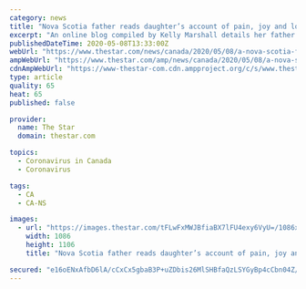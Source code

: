 ```yaml
---
category: news
title: "Nova Scotia father reads daughter’s account of pain, joy and love amid his COVID-19 battle"
excerpt: "An online blog compiled by Kelly Marshall details her father’s struggle to battle COVID-19, including moments of despair, of joy, of songs sung"
publishedDateTime: 2020-05-08T13:33:00Z
webUrl: "https://www.thestar.com/news/canada/2020/05/08/a-nova-scotia-father-reads-a-daughters-account-of-pain-joy-love-amid-his-covid-19-battle.html"
ampWebUrl: "https://www.thestar.com/amp/news/canada/2020/05/08/a-nova-scotia-father-reads-a-daughters-account-of-pain-joy-love-amid-his-covid-19-battle.html"
cdnAmpWebUrl: "https://www-thestar-com.cdn.ampproject.org/c/s/www.thestar.com/amp/news/canada/2020/05/08/a-nova-scotia-father-reads-a-daughters-account-of-pain-joy-love-amid-his-covid-19-battle.html"
type: article
quality: 65
heat: 65
published: false

provider:
  name: The Star
  domain: thestar.com

topics:
  - Coronavirus in Canada
  - Coronavirus

tags:
  - CA
  - CA-NS

images:
  - url: "https://images.thestar.com/tFLwFxMWJBfiaBX7lFU4exy6VyU=/1086x1106/smart/filters:cb(1588944437814)/https://www.thestar.com/content/dam/thestar/news/canada/2020/05/08/a-nova-scotia-father-reads-a-daughters-account-of-pain-joy-love-amid-his-covid-19-battle/marshall_and_father.jpg"
    width: 1086
    height: 1106
    title: "Nova Scotia father reads daughter’s account of pain, joy and love amid his COVID-19 battle"

secured: "e16oENxAfbD6lA/cCxCx5gbaB3P+uZDbis26MlSHBfaQzLSYGyBp4cCbn04Z/PRggem+fQawZRjJevAsqIC6/y6tIuWjn1ZfrAwRhiAx+QOgy/0S0XT7zYFUQY25U3ojlKapGxz9tGNTxOq3pp/bS7liVZkXyC8Cl/mzM3rsuWOfq97f/OpcjMfdfXm6rdYfvYDZeVAa/ZJyZq3eljRIvZkTBD0T3CdTcvmqa5L83IQJevqYAHxbooIaXVs6kusDqHSCntEDb5I5CULmJlhTD1TWkPOuBSGwkKPlnJlhujLjbTh2hAdk/hO7VC5K1nPyArRQrdHQSG7cpzW3o4FRiiDblko11vDxP8uxwOoyPCq4okD3cercU4k+eWvpl/IdR354VsCIyCrSNDSJvGH3kKhaNtyCs4qYhnKOxZpYWvIMh9ShVNPKwDzbEjwFlhRwK0d+D0VYCC2TSSqBj/iSms7S6YyvXBU8HrTmHpPIsBQ=;pkjrlszWS2AM5PYgOD93YQ=="
---
```


